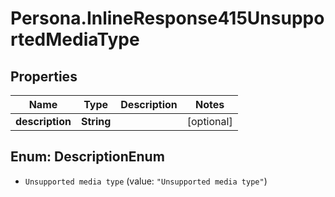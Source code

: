 # Persona.InlineResponse415UnsupportedMediaType

## Properties
Name | Type | Description | Notes
------------ | ------------- | ------------- | -------------
**description** | **String** |  | [optional] 


<a name="DescriptionEnum"></a>
## Enum: DescriptionEnum


* `Unsupported media type` (value: `"Unsupported media type"`)




